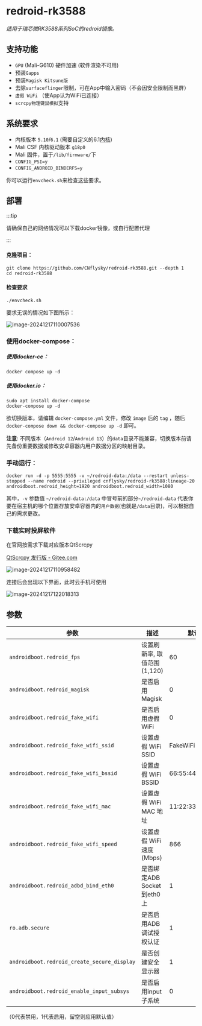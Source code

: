 # redroid-rk3588

*适用于瑞芯微RK3588系列SoC的redroid镜像。*

## 支持功能

- `GPU` (Mali-G610) 硬件加速 (软件渲染不可用)
- 预装`Gapps`
- 预装`Magisk Kitsune版`
- 去除`surfaceflinger`限制，可在App中输入密码（不会因安全限制而黑屏）
- `虚假 WiFi` （使App认为WiFi已连接）
- `scrcpy物理键鼠模拟`支持

## 系统要求

- 内核版本 `5.10`/`6.1` (需要自定义的6.1[内核](https://github.com/CNflysky/linux-rockchip))
- Mali CSF 内核驱动版本 `g18p0`
- Mali 固件，置于`/lib/firmware/`下
- `CONFIG_PSI=y`
- `CONFIG_ANDROID_BINDERFS=y`

你可以运行`envcheck.sh`来检查这些要求。

## 部署

:::tip

请确保自己的网络情况可以下载docker镜像，或自行配置代理

:::

#### 克隆项目：

```
git clone https://github.com/CNflysky/redroid-rk3588.git --depth 1
cd redroid-rk3588
```

#### 检查要求

```
./envcheck.sh
```

要求无误的情况如下图所示：

![image-20241217110007536](/img/redroid1.png)

### 使用docker-compose：

##### 使用docker-ce：

```
docker compose up -d
```

##### 使用docker.io：

```
sudo apt install docker-compose
docker-compose up -d
```

欲切换版本，请编辑 `docker-compose.yml` 文件，修改 `image` 后的 `tag` ，随后 `docker-compose down && docker-compose up -d` 即可。

**注意**: 不同版本（`Android 12`/`Android 13`）的`data`目录不能兼容，切换版本前请先备份重要数据或修改安卓容器内用户数据分区的映射目录。

### 手动运行：

```
docker run -d -p 5555:5555 -v ~/redroid-data:/data --restart unless-stopped --name redroid --privileged cnflysky/redroid-rk3588:lineage-20 androidboot.redroid_height=1920 androidboot.redroid_width=1080
```

其中，`-v` 参数值 `~/redroid-data:/data` 中冒号前的部分`~/redroid-data` 代表你要在宿主机的哪个位置存放安卓容器内的`用户数据`(也就是`/data`目录)，可以根据自己的需求更改。

### 下载实时投屏软件

在官网按需求下载对应版本QtScrcpy

[QtScrcpy 发行版 - Gitee.com](https://gitee.com/Barryda/QtScrcpy/releases)

![image-20241217110958482](/img/redroid2.png)

连接后会出现以下界面，此时云手机可使用

![image-20241217122018313](/img/redroid3.png)

## 参数

| 参数                                        | 描述                         | 默认值            |
| ------------------------------------------- | ---------------------------- | ----------------- |
| `androidboot.redroid_fps`                   | 设置刷新率, 取值范围 (1,120) | 60                |
| `androidboot.redroid_magisk`                | 是否启用 Magisk              | 0                 |
| `androidboot.redroid_fake_wifi`             | 是否启用虚假 WiFi            | 0                 |
| `androidboot.redroid_fake_wifi_ssid`        | 设置虚假 WiFi SSID           | FakeWiFi          |
| `androidboot.redroid_fake_wifi_bssid`       | 设置虚假 WiFi BSSID          | 66:55:44:33:22:11 |
| `androidboot.redroid_fake_wifi_mac`         | 设置虚假 WiFi MAC 地址       | 11:22:33:44:55:66 |
| `androidboot.redroid_fake_wifi_speed`       | 设置虚假 WiFi 速度(Mbps)     | 866               |
| `androidboot.redroid_adbd_bind_eth0`        | 是否绑定ADB Socket到eth0上   | 1                 |
| `ro.adb.secure`                             | 是否启用ADB调试授权认证      | 1                 |
| `androidboot.redroid_create_secure_display` | 是否创建安全显示器           | 1                 |
| `androidboot.redroid_enable_input_subsys`   | 是否启用input子系统          | 0                 |

（0代表禁用，1代表启用，留空则应用默认值）















